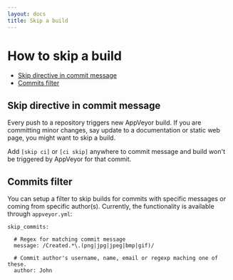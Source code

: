 ```yaml
---
layout: docs
title: Skip a build
---
```


# How to skip a build

* [Skip directive in commit message](#skip-directive)
* [Commits filter](#commits-filter)


<a id="skip-directive"></a>
## Skip directive in commit message

Every push to a repository triggers new AppVeyor build. If you are committing minor changes, say update to a documentation or static web page, you might want to skip a build.

Add `[skip ci]` or `[ci skip]` anywhere to commit message and build won't be triggered by AppVeyor for that commit.


<a id="commits-filter"></a>
## Commits filter

You can setup a filter to skip builds for commits with specific messages or coming from specific author(s). Currently, the functionality is available through `appveyor.yml`:

	skip_commits:

	  # Regex for matching commit message
	  message: /Created.*\.(png|jpg|jpeg|bmp|gif)/       

      # Commit author's username, name, email or regexp maching one of these.
	  author: John                                       